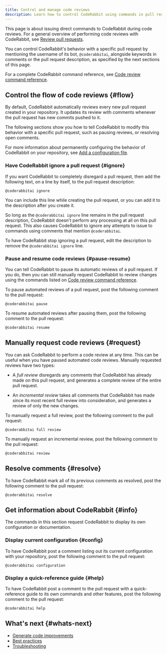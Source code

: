 ```yaml
---
title: Control and manage code reviews
description: Learn how to control CodeRabbit using commands in pull request comments
---
```


This page is about issuing direct commands to CodeRabbit during code reviews.
For a general overview of performing code reviews with CodeRabbit, see [Review pull requests](/guides/code-review-overview).

You can control CodeRabbit's behavior with a specific pull request by mentioning the
username of its bot, `@coderabbitai`, alongside keywords in comments or the pull
request description, as specified by the next sections of this page.

For a complete CodeRabbit command reference, see [Code review command reference](/reference/review-commands).

## Control the flow of code reviews {#flow}

By default, CodeRabbit automatically reviews every new pull request created in
your repository. It updates its review with comments whenever the pull request has new commits
pushed to it.

The following sections show you how to tell CodeRabbit to modify this behavior with
a specific pull request, such as pausing reviews, or resolving open comments.

For more information about permanently configuring the behavior of CodeRabbit on
your repository, see [Add a configuration file](/getting-started/configure-coderabbit).

### Have CodeRabbit ignore a pull request {#ignore}

If you want CodeRabbit to completely disregard a pull request, then add
the following text, on a line by itself, to the pull request description:

```
@coderabbitai ignore
```

You can include this line while creating the pull request, or you can add it
to the description after you create it.

So long as the `@coderabbitai ignore` line remains in the pull request description, CodeRabbit
doesn't perform any processing at all on this pull request. This also causes
CodeRabbit to ignore any attempts to issue to commands using comments that mention `@coderabbitai`.

To have CodeRabbit stop ignoring a pull request, edit the description to
remove the `@coderabbitai ignore` line.

### Pause and resume code reviews {#pause-resume}

You can tell CodeRabbit to pause its automatic reviews of a pull request. If
you do, then you can still manually request CodeRabbit to review changes using
the commands listed on [Code review command reference](/reference/review-commands).

To pause automated reviews of a pull request, post the following comment to the
pull request:

```
@coderabbitai pause
```

To resume automated reviews after pausing them, post the following comment to the
pull request:

```
@coderabbitai resume
```

## Manually request code reviews {#request}

You can ask CodeRabbit to perform a code review at any time. This can be useful
when you have paused automated code reviews. Manually requested reviews have
two types:

- A _full review_ disregards any comments that CodeRabbit has already made
  on this pull request, and generates a complete review of the entire pull request.

- An _incremental review_ takes all comments that CodeRabbit has made since its most recent full review into consideration, and generates a review of only the new changes.

To manually request a full review, post the following comment to the
pull request:

```
@coderabbitai full review
```

To manually request an incremental review, post the following comment to the
pull request:

```
@coderabbitai review
```

## Resolve comments {#resolve}

To have CodeRabbit mark all of its previous comments as resolved, post the following comment to the
pull request:

```
@coderabbitai resolve
```

## Get information about CodeRabbit {#info}

The commands in this section request CodeRabbit to display its own configuration
or documentation.

### Display current configuration {#config}

To have CodeRabbit post a comment listing out its current configuration
with your repository, post the following comment to the
pull request:

```
@coderabbitai configuration
```

### Display a quick-reference guide {#help}

To have CodeRabbit post a comment to the pull request with a quick-reference
guide to its own commands and other features, post the following comment to the
pull request:

```
@coderabbitai help
```

## What's next {#whats-next}

- [Generate code improvements](/guides/generate-improvements)
- [Best practices](/guides/code-review-best-practices)
- [Troubleshooting](/guides/code-review-troubleshooting)
